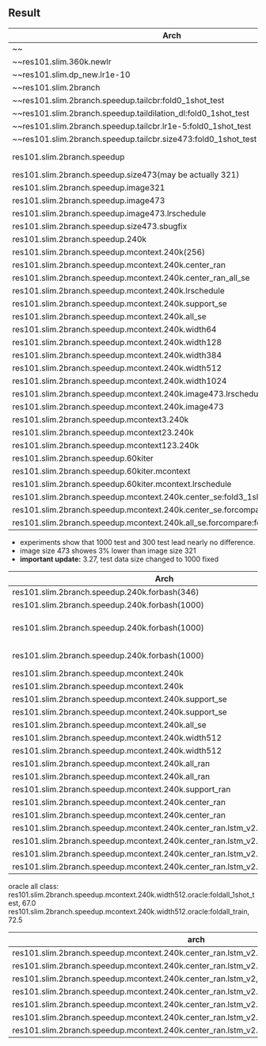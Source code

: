 

## Result 

Arch |Dataset| Result 
|----|----|----|
~~|res101.slim|pascal0|53.8|~~
~~res101.slim.360k.newlr||55.3~~
~~res101.slim.dp_new.lr1e-10|pascal0|22~~
~~res101.slim.2branch|pascal0|55.3~~
~~res101.slim.2branch.speedup.tailcbr:fold0_1shot_test|pascal0|43.4~~
~~res101.slim.2branch.speedup.taildilation_dl:fold0_1shot_test|pascal0|47.0~~
~~res101.slim.2branch.speedup.tailcbr.lr1e-5:fold0_1shot_test|pascal0|43.4~~
~~res101.slim.2branch.speedup.tailcbr.size473:fold0_1shot_test|pascal0|43.4~~
res101.slim.2branch.speedup|pascal0|49.9(backup), 51.4(backup2),47.5(backup3)
res101.slim.2branch.speedup.size473(may be actually 321)|pascal0|56.7
res101.slim.2branch.speedup.image321|pascal0|54.7
res101.slim.2branch.speedup.image473|pascal0|58.4
res101.slim.2branch.speedup.image473.lrschedule|pascal0|58.8,58(backup),58.4(backup2)
res101.slim.2branch.speedup.size473.sbugfix|pascal0|44
res101.slim.2branch.speedup.240k|pascal0|60
res101.slim.2branch.speedup.mcontext.240k(256)|pascal0|63.6
res101.slim.2branch.speedup.mcontext.240k.center_ran|pascal0|65.3
|res101.slim.2branch.speedup.mcontext.240k.center_ran_all_se|pascal0|65.5|
res101.slim.2branch.speedup.mcontext.240k.lrschedule|pascal0|60.2
res101.slim.2branch.speedup.mcontext.240k.support_se|pascal0|63.5
res101.slim.2branch.speedup.mcontext.240k.all_se|pascal0|63.7
res101.slim.2branch.speedup.mcontext.240k.width64|pascal0|63.4
res101.slim.2branch.speedup.mcontext.240k.width128|pascal0|63.3
res101.slim.2branch.speedup.mcontext.240k.width384|pascal0|62.0
res101.slim.2branch.speedup.mcontext.240k.width512|pascal0|63.7
res101.slim.2branch.speedup.mcontext.240k.width1024|pascal0|63.2
res101.slim.2branch.speedup.mcontext.240k.image473.lrschedule|pascal0|59.3
res101.slim.2branch.speedup.mcontext.240k.image473|pascal0|60
res101.slim.2branch.speedup.mcontext3.240k|pascal0|61.2
res101.slim.2branch.speedup.mcontext23.240k|pascal0|63.2
res101.slim.2branch.speedup.mcontext123.240k|pascal0|61.4
res101.slim.2branch.speedup.60kiter|pascal0|61.5
res101.slim.2branch.speedup.60kiter.mcontext|pascal0|63.4
res101.slim.2branch.speedup.60kiter.mcontext.lrschedule|pascal0|61.8
res101.slim.2branch.speedup.mcontext.240k.center_se:fold3_1shot_test|53.2|
res101.slim.2branch.speedup.mcontext.240k.center_se.forcompare:fold0_1shot_test|61.7|
res101.slim.2branch.speedup.mcontext.240k.all_se.forcompare:fold0_1shot_test|63.5|


* experiments show that 1000 test and 300 test lead nearly no difference.
* image size 473 showes 3% lower than image size 321
* **important update:** 3.27, test data size changed to 1000 fixed


Arch |n-shot|fold0| fold1|fold2|fold3|Mean 
|----|----|----|----|----|----|----|
|res101.slim.2branch.speedup.240k.forbash(346)|1-shot|59.7|53.8|50.7|47.9|53.0|
|res101.slim.2branch.speedup.240k.forbash(1000)|1-shot|59.0|53.7|50.4|47.9|53.0|
|res101.slim.2branch.speedup.240k.forbash(1000)|5-shot(prob mix)|58.8|53.4|50.5|48|52.6|
|res101.slim.2branch.speedup.240k.forbash(1000)|5-shot(or)|60.8|56.0|51.3|51.1|54.8|
|res101.slim.2branch.speedup.mcontext.240k|1-shot|62.4|55.7|51.8|51.1|55.3|
|res101.slim.2branch.speedup.mcontext.240k|5-shot|63.3|56.8|52.3|53.7|56.5
|res101.slim.2branch.speedup.mcontext.240k.support_se|1-shot|63.3|54.3|51.2|51.5|55.0
|res101.slim.2branch.speedup.mcontext.240k.support_se|5-shot|64.4|55.6|51.8|53.6|56.4
|res101.slim.2branch.speedup.mcontext.240k.all_se|1-shot |63.7|53.8|50.6|51.2|54.8
|res101.slim.2branch.speedup.mcontext.240k.width512|1-shot|63.4|55.4|52.2|52|55.75
|res101.slim.2branch.speedup.mcontext.240k.width512|5-shot|64.1|56.8|52.6|52.0|56.38|
|res101.slim.2branch.speedup.mcontext.240k.all_ran|1-shot|63.6|56.4|52.6|50.8|55.85|
|res101.slim.2branch.speedup.mcontext.240k.all_ran|5-shot|64.6|57.6|53.1|52.9||57.0|
|res101.slim.2branch.speedup.mcontext.240k.support_ran |1-shot|63.3|56.8|52.5|50.1|55.6|
|res101.slim.2branch.speedup.mcontext.240k.center_ran |1-shot|65.8|58.0|52.6|52.8|57.3|
|res101.slim.2branch.speedup.mcontext.240k.center_ran |5-shot|66.2|57.3|52.9|54.8|57.8|
|res101.slim.2branch.speedup.mcontext.240k.center_ran.lstm_v2.width128 |1-shot|64.5|66.6|52.5|58.24|60.46|
|res101.slim.2branch.speedup.mcontext.240k.center_ran.lstm_v2.width128 |5-shot|67.5|68.8|53.6|60.8|62.67|
|res101.slim.2branch.speedup.mcontext.240k.center_ran.lstm_v2.5loss.width128|1-shot|66.1|69.39|52.6|56.70|61.20|
|res101.slim.2branch.speedup.mcontext.240k.center_ran.lstm_v2.5loss.width128|5-shot|67.9|70.5|52.4|57.8|62.15|

oracle all class:  
res101.slim.2branch.speedup.mcontext.240k.width512.oracle:foldall_1shot_test, 67.0
res101.slim.2branch.speedup.mcontext.240k.width512.oracle:foldall_train, 72.5


|arch|1shot|5shot|10shot|
|----|----|----|----|
res101.slim.2branch.speedup.mcontext.240k.center_ran.lstm_v2.5loss,epoch1|63|62.7|62.9
res101.slim.2branch.speedup.mcontext.240k.center_ran.lstm_v2.5loss,epoch3|66.8|67.6|67.6
res101.slim.2branch.speedup.mcontext.240k.center_ran.lstm_v2,epoch3|66.3|67.1|67.0
res101.slim.2branch.speedup.mcontext.240k.center_ran.lstm_v2.5loss.width64:fold0_5shot_test|66.3|67.4|67.5|
res101.slim.2branch.speedup.mcontext.240k.center_ran.lstm_v2.5loss.width128:fold0_5shot_test|66.1|67.9|68.2|
res101.slim.2branch.speedup.mcontext.240k.center_ran.lstm_v2.width128:fold0_5shot_test|64.5|67.5|68.0|
res101.slim.2branch.speedup.mcontext.240k.center_ran.lstm_v2.width64:fold0_5shot_test|65.16|68.1|68.1|
